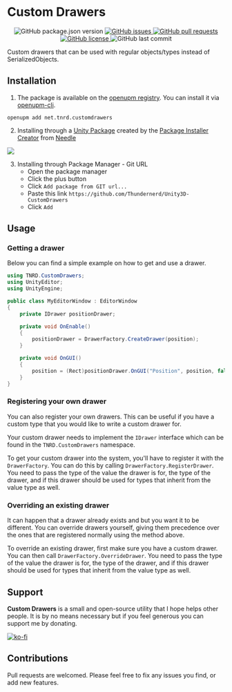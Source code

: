 # Custom Drawers

<p align="center">
	<img alt="GitHub package.json version" src ="https://img.shields.io/github/package-json/v/Thundernerd/Unity3D-CustomDrawers" />
	<a href="https://github.com/Thundernerd/Unity3D-CustomDrawers/issues">
		<img alt="GitHub issues" src ="https://img.shields.io/github/issues/Thundernerd/Unity3D-CustomDrawers" />
	</a>
	<a href="https://github.com/Thundernerd/Unity3D-CustomDrawers/pulls">
		<img alt="GitHub pull requests" src ="https://img.shields.io/github/issues-pr/Thundernerd/Unity3D-CustomDrawers" />
	</a>
	<a href="https://github.com/Thundernerd/Unity3D-CustomDrawers/blob/main/LICENSE.md">
		<img alt="GitHub license" src ="https://img.shields.io/github/license/Thundernerd/Unity3D-CustomDrawers" />
	</a>
	<img alt="GitHub last commit" src ="https://img.shields.io/github/last-commit/Thundernerd/Unity3D-CustomDrawers" />
</p>

Custom drawers that can be used with regular objects/types instead of SerializedObjects.

## Installation
1. The package is available on the [openupm registry](https://openupm.com). You can install it via [openupm-cli](https://github.com/openupm/openupm-cli).
```
openupm add net.tnrd.customdrawers
```

2. Installing through a [Unity Package](http://package-installer.glitch.me/v1/installer/package.openupm.com/net.tnrd.customdrawers?registry=https://package.openupm.com) created by the [Package Installer Creator](https://package-installer.glitch.me) from [Needle](https://needle.tools)

[<img src="https://img.shields.io/badge/-Download-success?style=for-the-badge"/>](http://package-installer.glitch.me/v1/installer/package.openupm.com/net.tnrd.customdrawers?registry=https://package.openupm.com)

3. Installing through Package Manager - Git URL
	- Open the package manager
	- Click the plus button
	- Click `Add package from GIT url...`
	- Paste this link `https://github.com/Thundernerd/Unity3D-CustomDrawers`
	- Click `Add`

## Usage

### Getting a drawer

Below you can find a simple example on how to get and use a drawer. 

```csharp
using TNRD.CustomDrawers;
using UnityEditor;
using UnityEngine;

public class MyEditorWindow : EditorWindow
{
    private IDrawer positionDrawer;

    private void OnEnable()
    {
        positionDrawer = DrawerFactory.CreateDrawer(position);
    }

    private void OnGUI()
    {
        position = (Rect)positionDrawer.OnGUI("Position", position, false);
    }
}
```


### Registering your own drawer

You can also register your own drawers. This can be useful if you have a custom type that you would like to write a custom drawer for.

Your custom drawer needs to implement the `IDrawer` interface which can be found in the `TNRD.CustomDrawers` namespace.

To get your custom drawer into the system, you'll have to register it with the `DrawerFactory`. You can do this by calling `DrawerFactory.RegisterDrawer`.
You need to pass the type of the value the drawer is for, the type of the drawer, and if this drawer should be used for types that inherit from the value type as well.


### Overriding an existing drawer

It can happen that a drawer already exists and but you want it to be different. You can override drawers yourself, giving them precedence over the ones that are registered normally using the method above.

To override an existing drawer, first make sure you have a custom drawer. You can then call `DrawerFactory.OverrideDrawer`.
You need to pass the type of the value the drawer is for, the type of the drawer, and if this drawer should be used for types that inherit from the value type as well.


## Support
**Custom Drawers** is a small and open-source utility that I hope helps other people. It is by no means necessary but if you feel generous you can support me by donating.

[![ko-fi](https://www.ko-fi.com/img/githubbutton_sm.svg)](https://ko-fi.com/J3J11GEYY)

## Contributions
Pull requests are welcomed. Please feel free to fix any issues you find, or add new features.

